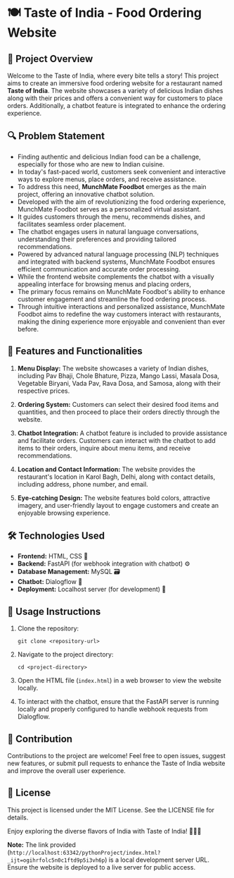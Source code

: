 # 🍽️ Taste of India - Food Ordering Website

## 🚀 Project Overview
Welcome to the Taste of India, where every bite tells a story! This project aims to create an immersive food ordering website for a restaurant named **Taste of India**. The website showcases a variety of delicious Indian dishes along with their prices and offers a convenient way for customers to place orders. Additionally, a chatbot feature is integrated to enhance the ordering experience.

## 🔍 Problem Statement

- Finding authentic and delicious Indian food can be a challenge, especially for those who are new to Indian cuisine.
- In today's fast-paced world, customers seek convenient and interactive ways to explore menus, place orders, and receive assistance.
- To address this need, **MunchMate Foodbot** emerges as the main project, offering an innovative chatbot solution.
- Developed with the aim of revolutionizing the food ordering experience, MunchMate Foodbot serves as a personalized virtual assistant.
- It guides customers through the menu, recommends dishes, and facilitates seamless order placement.
- The chatbot engages users in natural language conversations, understanding their preferences and providing tailored recommendations.
- Powered by advanced natural language processing (NLP) techniques and integrated with backend systems, MunchMate Foodbot ensures efficient communication and accurate order processing.
- While the frontend website complements the chatbot with a visually appealing interface for browsing menus and placing orders,
- The primary focus remains on MunchMate Foodbot's ability to enhance customer engagement and streamline the food ordering process.
- Through intuitive interactions and personalized assistance, MunchMate Foodbot aims to redefine the way customers interact with restaurants, making the dining experience more enjoyable and convenient than ever before.


## 🎯 Features and Functionalities
1. **Menu Display:** The website showcases a variety of Indian dishes, including Pav Bhaji, Chole Bhature, Pizza, Mango Lassi, Masala Dosa, Vegetable Biryani, Vada Pav, Rava Dosa, and Samosa, along with their respective prices.

2. **Ordering System:** Customers can select their desired food items and quantities, and then proceed to place their orders directly through the website.

3. **Chatbot Integration:** A chatbot feature is included to provide assistance and facilitate orders. Customers can interact with the chatbot to add items to their orders, inquire about menu items, and receive recommendations.

4. **Location and Contact Information:** The website provides the restaurant's location in Karol Bagh, Delhi, along with contact details, including address, phone number, and email.

5. **Eye-catching Design:** The website features bold colors, attractive imagery, and user-friendly layout to engage customers and create an enjoyable browsing experience.

## 🛠️ Technologies Used

- **Frontend:** HTML, CSS 🎨
- **Backend:** FastAPI (for webhook integration with chatbot) ⚙️
- **Database Management:** MySQL 🗃️
- **Chatbot:** Dialogflow 🤖
- **Deployment:** Localhost server (for development) 🚀



## 📄 Usage Instructions
1. Clone the repository:
   ```
   git clone <repository-url>
   ```

2. Navigate to the project directory:
   ```
   cd <project-directory>
   ```

3. Open the HTML file (`index.html`) in a web browser to view the website locally.

4. To interact with the chatbot, ensure that the FastAPI server is running locally and properly configured to handle webhook requests from Dialogflow.

## 🤝 Contribution
Contributions to the project are welcome! Feel free to open issues, suggest new features, or submit pull requests to enhance the Taste of India website and improve the overall user experience.

## 📜 License
This project is licensed under the MIT License. See the LICENSE file for details.

Enjoy exploring the diverse flavors of India with Taste of India! 🍛🇮🇳

**Note:** The link provided (`http://localhost:63342/pythonProject/index.html?_ijt=ogihrfolc5n0c1ftd9p5i3vh6p`) is a local development server URL. Ensure the website is deployed to a live server for public access.

